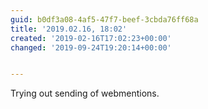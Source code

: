 ```yaml
---
guid: b0df3a08-4af5-47f7-beef-3cbda76ff68a
title: '2019.02.16, 18:02'
created: '2019-02-16T17:02:23+00:00'
changed: '2019-09-24T19:20:14+00:00'


---
```


Trying out sending of webmentions. 

